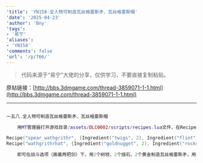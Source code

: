 ```yaml
---
'title': 'YN158-全人物可制造瓦丝格雷斯矛、瓦丝格雷斯帽'
'date': '2025-04-23'
'author': 'Bny'
'tags':
- '易宁'
'aliases':
- 'YN158'
'comments': false
'url': '/p/766/'
---
```


> 代码来源于“易宁”大佬的分享，仅供学习，不要直接复制粘贴。

原帖链接：[http://bbs.3dmgame.com/thread-3859071-1-1.html](http://bbs.3dmgame.com/thread-3859071-1-1.html)

---

```lua  

一五八.全人物可制造瓦丝格雷斯矛、瓦丝格雷斯帽

	用MT管理器打开游戏目录/assets/DLC0002/scripts/recipes.lua文件，在Recipe("trap_teeth", {Ingredient("log", 1),Ingredient("rope", 1),Ingredient("houndstooth", 1)}, RECIPETABS.WAR,  TECH.SCIENCE_TWO)的下一行插入以下内容：

Recipe("spear_wathgrithr", {Ingredient("twigs", 2), Ingredient("flint", 2), Ingredient("goldnugget", 2)}, RECIPETABS.WAR, TECH.SCIENCE_ONE, nil, nil, nil, nil, true)
Recipe("wathgrithrhat", {Ingredient("goldnugget", 2), Ingredient("rocks", 2)}, RECIPETABS.WAR, TECH.SCIENCE_ONE, nil, nil, nil, nil, true)

	即可在战斗选项（画着两把剑）下，用2个树枝、2个燧石、2个黄金制造瓦丝格雷斯矛，用2个黄金、2个石头制造瓦丝格雷斯帽

```  

